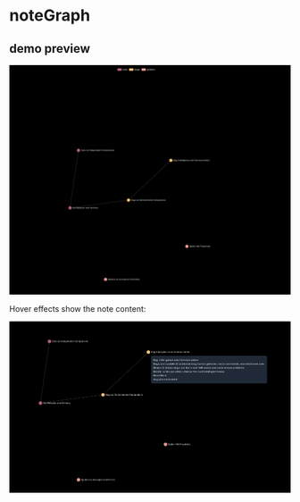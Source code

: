 # noteGraph

## demo preview

![demo image](https://github.com/hendr1km/noteGraph/blob/main/demo/screen0.png)

Hover effects show the note content:

![demo image](https://github.com/hendr1km/noteGraph/blob/main/demo/screen1.png)
